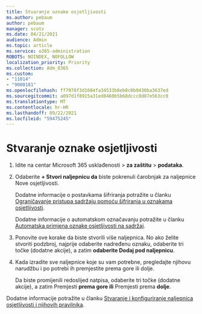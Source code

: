 ```yaml
---
title: Stvaranje oznake osjetljivosti
ms.author: pebaum
author: pebaum
manager: scotv
ms.date: 04/21/2021
audience: Admin
ms.topic: article
ms.service: o365-administration
ROBOTS: NOINDEX, NOFOLLOW
localization_priority: Priority
ms.collection: Adm_O365
ms.custom:
- "11014"
- "9000181"
ms.openlocfilehash: ff7078f3d1604fa34533b8eb0c0b9430ba3637ed
ms.sourcegitcommit: a097d1f8915a31ed8460b5b68dccc8d87e563cc0
ms.translationtype: MT
ms.contentlocale: hr-HR
ms.lasthandoff: 09/22/2021
ms.locfileid: "59475245"
---
```

# <a name="how-to-create-a-sensitivity-label"></a>Stvaranje oznake osjetljivosti

1. Idite na centar Microsoft 365 usklađenosti > **za zaštitu**  >  **podataka**.

1. Odaberite **+ Stvori naljepnicu da** biste pokrenuli čarobnjak za naljepnice Nove osjetljivosti.

    Dodatne informacije o postavkama šifriranja potražite u članku [Ograničavanje pristupa sadržaju pomoću šifriranja u oznakama osjetljivosti](https://go.microsoft.com/fwlink/?linkid=2106331).

    Dodatne informacije o automatskom označavanju potražite u članku [Automatska primjena oznake osjetljivosti na sadržaj](https://go.microsoft.com/fwlink/?linkid=2105837).

1. Ponovite ove korake da biste stvorili više naljepnica. No ako želite stvoriti podzbroj, najprije odaberite nadređenu oznaku, odaberite tri točke (dodatne akcije), a zatim **odaberite Dodaj pod naljepnicu**.

1. Kada izradite sve naljepnice koje su vam potrebne, pregledajte njihovu narudžbu i po potrebi ih premjestite prema gore ili dolje. 
    
    Da biste promijenili redoslijed natpisa, odaberite tri točke (dodatne akcije), a zatim Premjesti **prema gore ili** Premjesti prema **dolje**.

Dodatne informacije potražite u članku [Stvaranje i konfiguriranje naljepnica osjetljivosti i njihovih pravilnika](https://docs.microsoft.com/microsoft-365/compliance/create-sensitivity-labels).
